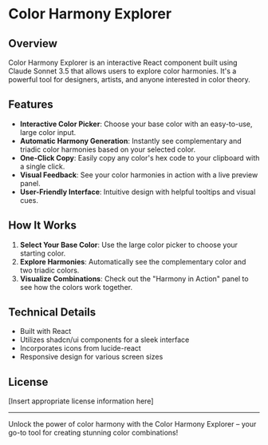 # Color Harmony Explorer

## Overview
Color Harmony Explorer is an interactive React component built using Claude Sonnet 3.5 that allows users to explore color harmonies. It's a powerful tool for designers, artists, and anyone interested in color theory.

## Features
- **Interactive Color Picker**: Choose your base color with an easy-to-use, large color input.
- **Automatic Harmony Generation**: Instantly see complementary and triadic color harmonies based on your selected color.
- **One-Click Copy**: Easily copy any color's hex code to your clipboard with a single click.
- **Visual Feedback**: See your color harmonies in action with a live preview panel.
- **User-Friendly Interface**: Intuitive design with helpful tooltips and visual cues.

## How It Works
1. **Select Your Base Color**: Use the large color picker to choose your starting color.
2. **Explore Harmonies**: Automatically see the complementary color and two triadic colors.
3. **Visualize Combinations**: Check out the "Harmony in Action" panel to see how the colors work together.

## Technical Details
- Built with React
- Utilizes shadcn/ui components for a sleek interface
- Incorporates icons from lucide-react
- Responsive design for various screen sizes

## License
[Insert appropriate license information here]

---

Unlock the power of color harmony with the Color Harmony Explorer – your go-to tool for creating stunning color combinations!
